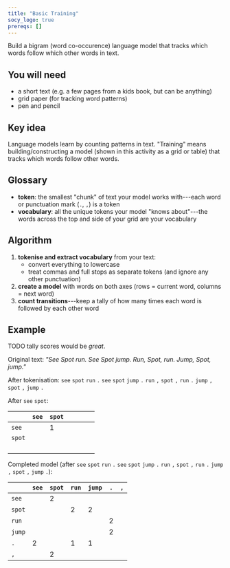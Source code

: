 ```yaml
---
title: "Basic Training"
socy_logo: true
prereqs: []
---
```


Build a bigram (word co-occurence) language model that tracks which words follow
which other words in text.

## You will need

- a short text (e.g. a few pages from a kids book, but can be anything)
- grid paper (for tracking word patterns)
- pen and pencil

## Key idea

Language models learn by counting patterns in text. "Training" means
building/constructing a model (shown in this activity as a grid or table) that
tracks which words follow other words.

## Glossary

- **token**: the smallest "chunk" of text your model works with---each word or
  punctuation mark (`.`, `,`) is a token
- **vocabulary**: all the unique tokens your model "knows about"---the words
  across the top and side of your grid are your vocabulary

## Algorithm

1. **tokenise and extract vocabulary** from your text:
   - convert everything to lowercase
   - treat commas and full stops as separate tokens (and ignore any other
     punctuation)
2. **create a model** with words on both axes (rows = current word, columns =
   next word)
3. **count transitions**---keep a tally of how many times each word is followed
   by each other word

## Example

TODO tally scores would be _great_.

Original text: _"See Spot run. See Spot jump. Run, Spot, run. Jump, Spot,
jump."_

After tokenisation: `see` `spot` `run` `.` `see` `spot` `jump` `.` `run` `,`
`spot` `,` `run` `.` `jump` `,` `spot` `,` `jump` `.`

After `see` `spot`:

|        | `see` | `spot` |     |     |     |     |
| ------ | ----- | ------ | --- | --- | --- | --- |
| `see`  |       | 1      |     |     |     |     |
| `spot` |       |        |     |     |     |     |
|        |       |        |     |     |     |     |
|        |       |        |     |     |     |     |
|        |       |        |     |     |     |     |
|        |       |        |     |     |     |     |

Completed model (after `see` `spot` `run` `.` `see` `spot` `jump` `.` `run` `,`
`spot` `,` `run` `.` `jump` `,` `spot` `,` `jump` `.`):

|        | `see` | `spot` | `run` | `jump` | `.` | `,` |
| ------ | ----- | ------ | ----- | ------ | --- | --- |
| `see`  |       | 2      |       |        |     |     |
| `spot` |       |        | 2     | 2      |     |     |
| `run`  |       |        |       |        | 2   |     |
| `jump` |       |        |       |        | 2   |     |
| `.`    | 2     |        | 1     | 1      |     |     |
| `,`    |       | 2      |       |        |     |     |
